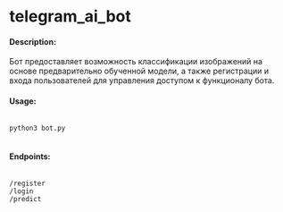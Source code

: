<h1>telegram_ai_bot</h1>

<h4>Description:</h4>
Бот предоставляет возможность классификации изображений на основе предварительно обученной модели, а также регистрации и входа пользователей для управления доступом к функционалу бота.

<h4>Usage:</h4>
<pre lang="python">
<code>
python3 bot.py
</code>
</pre>

<h4>Endpoints:</h4>
<pre lang="python">
<code>
/register
/login
/predict
</code>
</pre>
